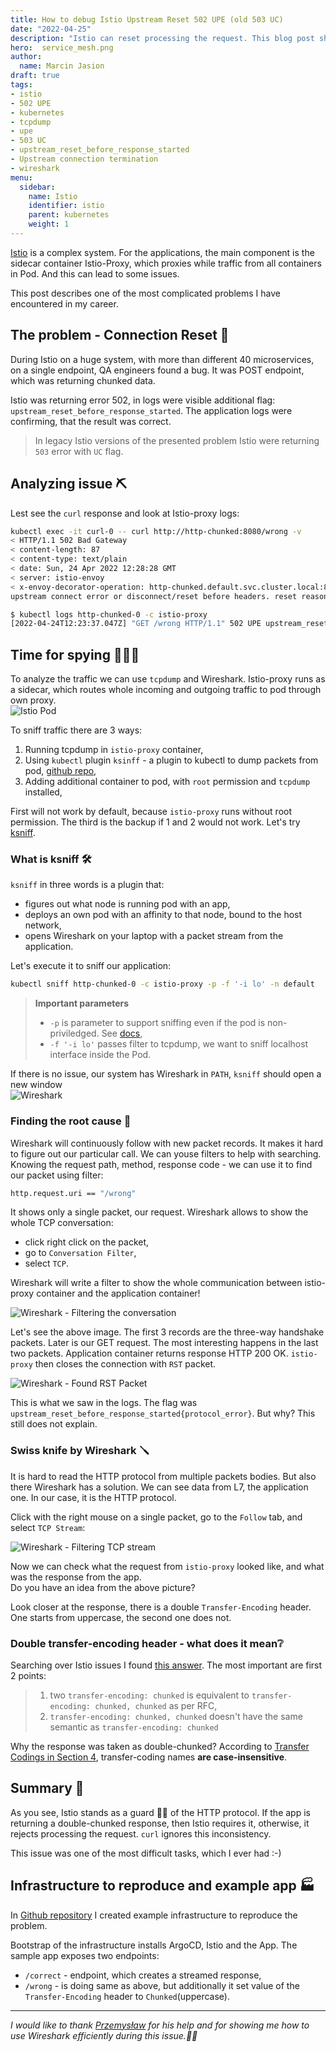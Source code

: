 ```yaml
---
title: How to debug Istio Upstream Reset 502 UPE (old 503 UC)
date: "2022-04-25"
description: "Istio can reset processing the request. This blog post shows how to analyze the issue if logs does not help"
hero:  service_mesh.png
author:
  name: Marcin Jasion
draft: true
tags:
- istio
- 502 UPE
- kubernetes
- tcpdump
- upe
- 503 UC
- upstream_reset_before_response_started 
- Upstream connection termination
- wireshark
menu:
  sidebar:
    name: Istio
    identifier: istio
    parent: kubernetes
    weight: 1
---
```


[Istio](https://istio.io) is a complex system. For the applications, the main component is the sidecar container Istio-Proxy, which proxies while traffic from all containers in Pod. And this can lead to some issues.

This post describes one of the most complicated problems I have encountered in my career.

## The problem - Connection Reset 🐛

During Istio on a huge system, with more than different 40 microservices, on a single endpoint, QA engineers found a bug. It was POST endpoint, which was returning chunked data.

Istio was returning error 502, in logs were visible additional flag: `upstream_reset_before_response_started`. The application logs were confirming, that the result was correct.

> In legacy Istio versions of the presented problem Istio were returning `503` error with `UC` flag.

## Analyzing issue ⛏️

Lest see the  `curl` response and look at Istio-proxy logs:

```bash
kubectl exec -it curl-0 -- curl http://http-chunked:8080/wrong -v
< HTTP/1.1 502 Bad Gateway
< content-length: 87
< content-type: text/plain
< date: Sun, 24 Apr 2022 12:28:28 GMT
< server: istio-envoy
< x-envoy-decorator-operation: http-chunked.default.svc.cluster.local:8080/*
upstream connect error or disconnect/reset before headers. reset reason: protocol error

$ kubectl logs http-chunked-0 -c istio-proxy
[2022-04-24T12:23:37.047Z] "GET /wrong HTTP/1.1" 502 UPE upstream_reset_before_response_started{protocol_error} - "-" 0 87 1001 - "-" "curl/7.80.0" "3987a4cb-2e0e-4de6-af66-7e3447600c73" "http-chunked:8080" "10.244.0.17:8080" inbound|8080|| 127.0.0.6:39063 10.244.0.17:8080 10.244.0.14:35500 - default
```

## Time for spying 🕵🏻‍♂️

To analyze the traffic we can use `tcpdump` and Wireshark. Istio-proxy runs as a sidecar, which routes whole incoming and outgoing traffic to pod through own proxy.  
![Istio Pod](./istio-pod.png)

To sniff traffic there are 3 ways:

1. Running tcpdump in `istio-proxy` container,
2. Using `kubectl` plugin `ksinff`  - a plugin to kubectl to dump packets from pod, [github repo](https://github.com/eldadru/ksniff),
3. Adding additional container to pod, with `root` permission and `tcpdump`  installed,

First will not work by default, because `istio-proxy` runs without root permission. The third is the backup if 1 and 2 would not work. Let's try [ksniff](https://github.com/eldadru/ksniff).

### What is ksniff 🛠️

`ksniff` in three words is a plugin that:

* figures  out what node is running pod with an app,
* deploys an own pod with an affinity to that node, bound to the host network,
* opens Wireshark on your laptop with a packet stream from the application.  

Let's execute it to sniff our application:

```bash
kubectl sniff http-chunked-0 -c istio-proxy -p -f '-i lo' -n default
```

> **Important parameters**
>
> * `-p` is parameter to support sniffing even if the pod is non-priviledged. See [docs](https://github.com/eldadru/ksniff#non-privileged-and-scratch-pods),  
> * `-f '-i lo'` passes filter to tcpdump, we want to sniff localhost interface inside the Pod.

If there is no issue, our system has Wireshark in `PATH`, `ksniff` should open a new window  
![Wireshark](./wireshark_init.png)

### Finding the root cause 🔎

Wireshark will continuously follow with new packet records. It makes it hard to figure out our particular call. We can youse filters to help with searching. Knowing the request path, method, response code - we can use it to find our packet using filter:

```bash
http.request.uri == "/wrong"
```

It shows only a single packet, our request. Wireshark allows to show the whole TCP conversation:

* click right click on the packet,
* go to `Conversation Filter`,
* select `TCP`.
  
Wireshark will write a filter to show the whole communication between istio-proxy container and the application container!

![Wireshark - Filtering the conversation](./wireshark_convesation_filter.png)

Let's see the above image. The first 3 records are the three-way handshake packets. Later is our GET request.  The most interesting happens in the last two packets. Application container returns response HTTP 200 OK. `istio-proxy` then closes the connection with `RST` packet.

![Wireshark - Found RST Packet](./app_reset.png)

This is what we saw in the logs. The flag was `upstream_reset_before_response_started{protocol_error}`. But why? This still does not explain.

### Swiss knife by Wireshark 🪛

It is hard to read the HTTP protocol from multiple packets bodies. But also there Wireshark has a solution. We can see data from L7, the application one. In our case, it is the HTTP protocol.

Click with the right mouse on a single packet, go to the `Follow` tab, and select `TCP Stream`:

![Wireshark - Filtering TCP stream](./wireshark_tcp_stream.png)

Now we can check what the request from `istio-proxy` looked like, and what was the response from the app.  
Do you have an idea from the above picture?

Look closer at the response, there is a double `Transfer-Encoding` header. One starts from uppercase, the second one does not.

### Double transfer-encoding header - what does it mean❔

Searching over Istio issues I found [this answer](https://github.com/istio/istio/issues/24753#issuecomment-656380098). The most important are first 2 points:

> 1. two `transfer-encoding: chunked` is equivalent to `transfer-encoding: chunked, chunked` as per RFC,
> 2. `transfer-encoding: chunked, chunked` doesn't have the same semantic as `transfer-encoding: chunked`

Why the response was taken as double-chunked? According to [Transfer Codings in Section 4](https://datatracker.ietf.org/doc/html/rfc7230#section-4), transfer-coding names **are case-insensitive**.

## Summary 📓

As you see, Istio stands as a guard 👮‍♂️ of the HTTP protocol. If the app is returning a double-chunked response, then Istio requires it, otherwise, it rejects processing the request. `curl` ignores this inconsistency.

This issue was one of the most difficult tasks, which I ever had :-)

## Infrastructure to reproduce and example app 🏭

In [Github repository](https://github.com/mjasion/istio-upstream-reset) I created example infrastructure to reproduce the problem.

Bootstrap of the infrastructure installs ArgoCD, Istio and the App. The sample app exposes two endpoints:

* `/correct` - endpoint, which creates a streamed response,
* `/wrong` - is doing same as above, but additionally it set value of the `Transfer-Encoding` header to `Chunked`(uppercase).

---
_I would like to thank [Przemysław](https://www.linkedin.com/in/przemyslaw-ozimkiewicz/) for his help and for showing me how to use Wireshark efficiently during this issue.🤝🏻_
